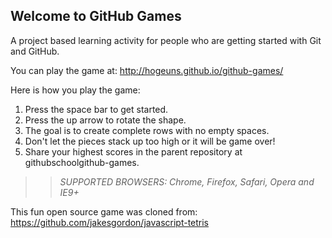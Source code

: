 ## Welcome to GitHub Games

A project based learning activity for people who are getting started with Git and GitHub.

You can play the game at: http://hogeuns.github.io/github-games/

Here is how you play the game:
1. Press the space bar to get started.
2. Press the up arrow to rotate the shape.
3. The goal is to create complete rows with no empty spaces.
4. Don't let the pieces stack up too high or it will be game over!
5. Share your highest scores in the parent repository at githubschoolgithub-games.

>> _*SUPPORTED BROWSERS*: Chrome, Firefox, Safari, Opera and IE9+_

This fun open source game was cloned from: https://github.com/jakesgordon/javascript-tetris
